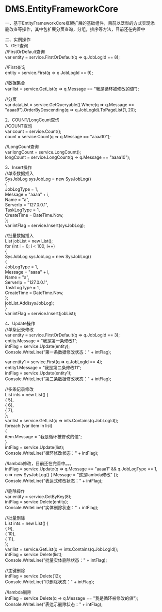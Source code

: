# DMS.EntityFrameworkCore           
           
           
一、基于EntityFrameworkCore框架扩展的基础组件，目前以泛型的方式实现添删改查等操作，其中包扩展分页查询，分组，排序等方法，目前还在完善中             
           
二、实例操作             
1、GET查询             
//FirstOrDefault查询             
var entity = service.FirstOrDefault(q => q.JobLogId == 8);           
           
//First查询             
entity = service.First(q => q.JobLogId == 9);           
           
//数据集合             
var list = service.GetList(q => q.Message == "我是循环被修改的値");             
           
//分页             
var dataList = service.GetQueryable().Where(q => q.Message == "aaaa9").OrderByDescending(q => q.JobLogId).ToPageList(1, 20);             
           
2、COUNT/LongCount查询               
//COUNT查询               
var count = service.Count();             
count = service.Count(q => q.Message == "aaaa10");             
           
//LongCount查询             
var longCount = service.LongCount();             
longCount = service.LongCount(q => q.Message == "aaaa10");             
           
3、Insert操作             
//单条数据插入             
SysJobLog sysJobLog = new SysJobLog()           
	{           
	JobLogType = 1,             
	Message = "aaaa" + i,             
	Name = "a",             
	ServerIp = "127.0.0.1",             
	TaskLogType = 1,             
	CreateTime = DateTime.Now,             
	};             
var intFlag = service.Insert(sysJobLog);             
             
//批量数据插入               
List<SysJobLog> jobList = new List<SysJobLog>();               
for (int i = 0; i < 100; i++)             
     {           
         SysJobLog sysJobLog = new SysJobLog()             
             {             
                    JobLogType = 1,             
                    Message = "aaaa" + i,             
                    Name = "a",             
                    ServerIp = "127.0.0.1",             
                    TaskLogType = 1,             
                    CreateTime = DateTime.Now,             
              };           
        jobList.Add(sysJobLog);             
     }           
var intFlag = service.Insert(jobList);             
                                   
                                   
4、Update操作              
//单条记录修改             
var entity = service.FirstOrDefault(q => q.JobLogId == 3);             
entity.Message = "我是第一条修改1";             
intFlag = service.Update(entity);             
Console.WriteLine("第一条数据修改状态：" + intFlag);               
           
           
var entity1 = service.First(q => q.JobLogId == 4);             
entity1.Message = "我是第二条修改11";             
intFlag = service.Update(entity1);             
Console.WriteLine("第二条数据修改状态：" + intFlag);             
           
//多条记录修改             
 List<int> ints = new List<int>() {             
                    { 5},             
                    { 6},             
                    { 7},             
                };             
var list = service.GetList(q => ints.Contains(q.JobLogId));             
foreach (var item in list)             
  {             
       item.Message = "我是循环被修改的値";             
  }             
intFlag = service.Update(list);             
Console.WriteLine("循环修改状态：" + intFlag);             
                       
           
//lambda修改，目前还在完善中。。。             
intFlag = service.Update(q => q.Message == "aaaa1" && q.JobLogType == 1, o => new SysJobLog() { Message = "这是lambda修改" });             
Console.WriteLine("表达式修改状态：" + intFlag);             
           
           
//删除操作             
var entity = service.GetByKey<int>(8);             
intFlag = service.Delete(entity);             
Console.WriteLine("实体删除状态：" + intFlag);             
             
//批量删除             
List<int> ints = new List<int>() {             
                    { 9},             
                    { 10},             
                    { 11},             
                };           
var list = service.GetList(q => ints.Contains(q.JobLogId));             
intFlag = service.Delete(list);             
Console.WriteLine("批量实体删除状态：" + intFlag);             
           
//主键删除             
intFlag = service.Delete(12);              
Console.WriteLine("ID删除状态：" + intFlag);             
           
//lambda删除             
intFlag = service.Delete(q => q.Message == "我是循环被修改的値");             
Console.WriteLine("表达示删除状态：" + intFlag);              
                       
                       
           
                                   
                                   
